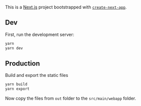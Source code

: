 This is a [Next.js](https://nextjs.org/) project bootstrapped with [`create-next-app`](https://github.com/vercel/next.js/tree/canary/packages/create-next-app).

## Dev

First, run the development server:

```bash
yarn
yarn dev
```

## Production

Build and export the static files
```bash
yarn build
yarn export
```

Now copy the files from `out` folder to the `src/main/webapp` folder.